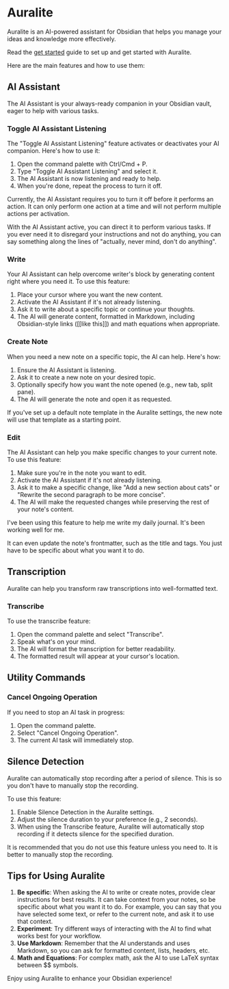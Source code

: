 # Auralite

Auralite is an AI-powered assistant for Obsidian that helps you manage your ideas and knowledge more effectively.

Read the [get started](get-started.md) guide to set up and get started with Auralite.

Here are the main features and how to use them:

## AI Assistant

The AI Assistant is your always-ready companion in your Obsidian vault, eager to help with various tasks.

### Toggle AI Assistant Listening

The "Toggle AI Assistant Listening" feature activates or deactivates your AI companion. Here's how to use it:

1. Open the command palette with Ctrl/Cmd + P.
2. Type "Toggle AI Assistant Listening" and select it.
3. The AI Assistant is now listening and ready to help.
4. When you're done, repeat the process to turn it off.

Currently, the AI Assistant requires you to turn it off before it performs an action.
It can only perform one action at a time and will not perform multiple actions per activation.

With the AI Assistant active, you can direct it to perform various tasks.
If you ever need it to disregard your instructions and not do anything, you can say something along the lines of "actually, never mind, don't do anything".

### Write

Your AI Assistant can help overcome writer's block by generating content right where you need it. To use this feature:

1. Place your cursor where you want the new content.
2. Activate the AI Assistant if it's not already listening.
3. Ask it to write about a specific topic or continue your thoughts.
4. The AI will generate content, formatted in Markdown, including Obsidian-style links ([[like this]]) and math equations when appropriate.

### Create Note

When you need a new note on a specific topic, the AI can help. Here's how:

1. Ensure the AI Assistant is listening.
2. Ask it to create a new note on your desired topic.
3. Optionally specify how you want the note opened (e.g., new tab, split pane).
4. The AI will generate the note and open it as requested.

If you've set up a default note template in the Auralite settings, the new note will use that template as a starting point.

### Edit

The AI Assistant can help you make specific changes to your current note. To use this feature:

1. Make sure you're in the note you want to edit.
2. Activate the AI Assistant if it's not already listening.
3. Ask it to make a specific change, like "Add a new section about cats" or "Rewrite the second paragraph to be more concise".
4. The AI will make the requested changes while preserving the rest of your note's content.

I've been using this feature to help me write my daily journal. It's been working well for me.

It can even update the note's frontmatter, such as the title and tags. You just have to be specific about what you want it to do.

## Transcription

Auralite can help you transform raw transcriptions into well-formatted text.

### Transcribe

To use the transcribe feature:

1. Open the command palette and select "Transcribe".
2. Speak what's on your mind.
3. The AI will format the transcription for better readability.
4. The formatted result will appear at your cursor's location.

## Utility Commands

### Cancel Ongoing Operation

If you need to stop an AI task in progress:

1. Open the command palette.
2. Select "Cancel Ongoing Operation".
3. The current AI task will immediately stop.

## Silence Detection

Auralite can automatically stop recording after a period of silence. This is so you don't have to manually stop the recording. 

To use this feature:
1. Enable Silence Detection in the Auralite settings.
2. Adjust the silence duration to your preference (e.g., 2 seconds).
3. When using the Transcribe feature, Auralite will automatically stop recording if it detects silence for the specified duration.

It is recommended that you do not use this feature unless you need to. It is better to manually stop the recording.

## Tips for Using Auralite

1. **Be specific**: When asking the AI to write or create notes, provide clear instructions for best results. It can take context from your notes, so be specific about what you want it to do. For example, you can say that you have selected some text, or refer to the current note, and ask it to use that context.
2. **Experiment**: Try different ways of interacting with the AI to find what works best for your workflow.
3. **Use Markdown**: Remember that the AI understands and uses Markdown, so you can ask for formatted content, lists, headers, etc.
4. **Math and Equations**: For complex math, ask the AI to use LaTeX syntax between $$ symbols.

Enjoy using Auralite to enhance your Obsidian experience!